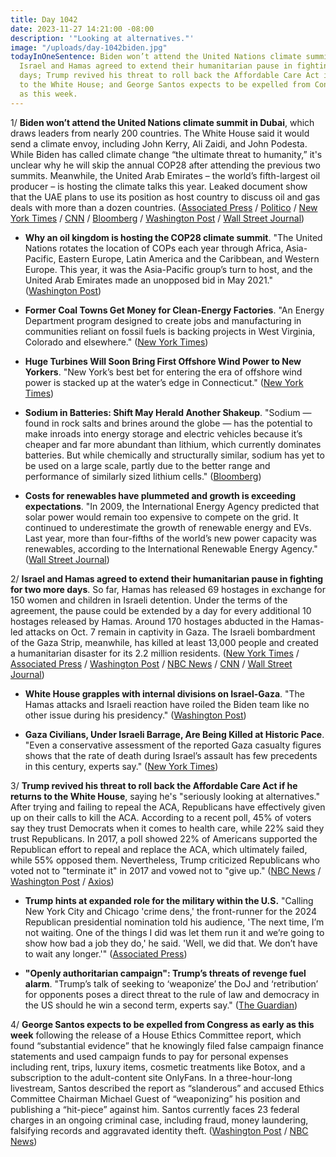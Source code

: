 ```yaml
---
title: Day 1042
date: 2023-11-27 14:21:00 -08:00
description: '"Looking at alternatives."'
image: "/uploads/day-1042biden.jpg"
todayInOneSentence: Biden won’t attend the United Nations climate summit in Dubai;
  Israel and Hamas agreed to extend their humanitarian pause in fighting for two more
  days; Trump revived his threat to roll back the Affordable Care Act if he returns
  to the White House; and George Santos expects to be expelled from Congress as early
  as this week.
---
```


1/ **Biden won’t attend the United Nations climate summit in Dubai**, which draws leaders from nearly 200 countries. The White House said it would send a climate envoy, including John Kerry, Ali Zaidi, and John Podesta. While Biden has called climate change “the ultimate threat to humanity,” it's unclear why he will skip the annual COP28 after attending the previous two summits. Meanwhile, the United Arab Emirates – the world’s fifth-largest oil producer – is hosting the climate talks this year. Leaked document show that the UAE plans to use its position as host country to discuss oil and gas deals with more than a dozen countries. ([Associated Press](https://apnews.com/article/climate-cop28-biden-climate-change-fossil-fuels-ab76a0325549b8b15b453361b2ca43b8) / [Politico](https://www.politico.eu/article/uae-cop28-climate-oil-gas-deal-leak-sultan-ahmed-al-jaber/) / [New York Times](https://www.nytimes.com/2023/11/26/climate/biden-climate-cop28-dubai.html) / [CNN](https://www.cnn.com/2023/11/27/politics/joe-biden-cop-28/index.html) / [Bloomberg](https://www.bloomberg.com/news/articles/2023-11-27/president-biden-plans-to-skip-cop28-climate-summit-in-dubai?sref=MIBMEEoj) / [Washington Post](https://www.washingtonpost.com/climate-environment/2023/11/26/biden-cop28-climate-summit-dubai/) / [Wall Street Journal](https://www.wsj.com/politics/policy/biden-to-skip-u-n-climate-summit-drawing-grumbles-from-environmentalists-b3de30be?mod=hp_lead_pos10))

* **Why an oil kingdom is hosting the COP28 climate summit**. "The United Nations rotates the location of COPs each year through Africa, Asia-Pacific, Eastern Europe, Latin America and the Caribbean, and Western Europe. This year, it was the Asia-Pacific group’s turn to host, and the United Arab Emirates made an unopposed bid in May 2021." ([Washington Post](https://www.washingtonpost.com/climate-environment/2023/11/27/cop28-climate-summit-dubai/))

* **Former Coal Towns Get Money for Clean-Energy Factories**. "An Energy Department program designed to create jobs and manufacturing in communities reliant on fossil fuels is backing projects in West Virginia, Colorado and elsewhere." ([New York Times](https://www.nytimes.com/2023/11/27/climate/clean-energy-funding-coal-communities.html))

* **Huge Turbines Will Soon Bring First Offshore Wind Power to New Yorkers**. "New York’s best bet for entering the era of offshore wind power is stacked up at the water’s edge in Connecticut." ([New York Times](https://www.nytimes.com/2023/11/27/nyregion/offshore-wind-power-farm-ny.html))

* **Sodium in Batteries: Shift May Herald Another Shakeup**. "Sodium — found in rock salts and brines around the globe — has the potential to make inroads into energy storage and electric vehicles because it’s cheaper and far more abundant than lithium, which currently dominates batteries. But while chemically and structurally similar, sodium has yet to be used on a large scale, partly due to the better range and performance of similarly sized lithium cells." ([Bloomberg](https://www.bloomberg.com/news/articles/2023-11-26/sodium-in-ev-and-storage-batteries-may-herald-another-shakeup?sref=MIBMEEoj))

* **Costs for renewables have plummeted and growth is exceeding expectations**. "In 2009, the International Energy Agency predicted that solar power would remain too expensive to compete on the grid. It continued to underestimate the growth of renewable energy and EVs. Last year, more than four-fifths of the world’s new power capacity was renewables, according to the International Renewable Energy Agency." ([Wall Street Journal](https://www.wsj.com/business/energy-oil/now-for-some-good-news-about-climate-27236f56?mod=hp_lead_pos11))

2/ **Israel and Hamas agreed to extend their humanitarian pause in fighting for two more days**. So far, Hamas has released 69 hostages in exchange for 150 women and children in Israeli detention. Under the terms of the agreement, the pause could be extended by a day for every additional 10 hostages released by Hamas. Around 170 hostages abducted in the Hamas-led attacks on Oct. 7 remain in captivity in Gaza. The Israeli bombardment of the Gaza Strip, meanwhile, has killed at least 13,000 people and created a humanitarian disaster for its 2.2 million residents. ([New York Times](https://www.nytimes.com/live/2023/11/27/world/israel-hamas-hostages-gaza-war) / [Associated Press](https://apnews.com/article/israel-hamas-war-live-updates-11-27-2023-6461907528e1f22ce7957bc5574f0efc) / [Washington Post](https://www.washingtonpost.com/world/2023/11/27/israel-hamas-war-hostages-news-gaza-palestine/) / [NBC News](https://www.nbcnews.com/news/world/live-blog/israel-hamas-war-live-updates-hostages-rcna126751) / [CNN](https://www.cnn.com/middleeast/live-news/israel-hamas-war-gaza-news-11-27-23/index.html) / [Wall Street Journal](https://www.wsj.com/livecoverage/israel-hamas-war-gaza-strip-2023-11-21))

* **White House grapples with internal divisions on Israel-Gaza**. "The Hamas attacks and Israeli reaction have roiled the Biden team like no other issue during his presidency." ([Washington Post](https://www.washingtonpost.com/politics/2023/11/26/biden-white-house-divisions-israel-gaza/))

* **Gaza Civilians, Under Israeli Barrage, Are Being Killed at Historic Pace**. "Even a conservative assessment of the reported Gaza casualty figures shows that the rate of death during Israel’s assault has few precedents in this century, experts say." ([New York Times](https://www.nytimes.com/2023/11/25/world/middleeast/israel-gaza-death-toll.html))

3/ **Trump revived his threat to roll back the Affordable Care Act if he returns to the White House**, saying he's "seriously looking at alternatives." After trying and failing to repeal the ACA, Republicans have effectively given up on their calls to kill the ACA. According to a recent poll, 45% of voters say they trust Democrats when it comes to health care, while 22% said they trust Republicans. In 2017, a poll showed 22% of Americans supported the Republican effort to repeal and replace the ACA, which ultimately failed, while 55% opposed them. Nevertheless, Trump criticized Republicans who voted not to "terminate it" in 2017 and vowed not to "give up." ([NBC News](https://www.nbcnews.com/politics/2024-election/trump-revives-push-eliminate-obamacare-sparking-biden-campaign-pushbac-rcna126768) / [Washington Post](https://www.washingtonpost.com/politics/2023/11/27/trump-repeal-obamacare/) / [Axios](https://www.axios.com/2023/11/26/trump-obamacare-affordable-care-act))

* **Trump hints at expanded role for the military within the U.S.** "Calling New York City and Chicago 'crime dens,' the front-runner for the 2024 Republican presidential nomination told his audience, 'The next time, I’m not waiting. One of the things I did was let them run it and we’re going to show how bad a job they do,' he said. 'Well, we did that. We don’t have to wait any longer.'" ([Associated Press](https://apnews.com/article/trump-military-insurrection-act-2024-election-03858b6291e4721991b5a18c2dfb3c36))

* **"Openly authoritarian campaign": Trump’s threats of revenge fuel alarm**. "Trump’s talk of seeking to ‘weaponize’ the DoJ and ‘retribution’ for opponents poses a direct threat to the rule of law and democracy in the US should he win a second term, experts say." ([The Guardian](https://www.theguardian.com/us-news/2023/nov/22/trump-revenge-game-plan-alarm))

4/ **George Santos expects to be expelled from Congress as early as this week** following the release of a House Ethics Committee report, which found “substantial evidence” that he knowingly filed false campaign finance statements and used campaign funds to pay for personal expenses including rent, trips, luxury items, cosmetic treatments like Botox, and a subscription to the adult-content site OnlyFans. In a three-hour-long livestream, Santos described the report as “slanderous” and accused Ethics Committee Chairman Michael Guest of “weaponizing” his position and publishing a “hit-piece” against him. Santos currently faces 23 federal charges in an ongoing criminal case, including fraud, money laundering, falsifying records and aggravated identity theft. ([Washington Post](https://www.washingtonpost.com/politics/2023/11/27/george-santos-expel-congress/) / [NBC News](https://www.nbcnews.com/politics/congress/rep-george-santos-face-expulsion-house-week-rcna126849))